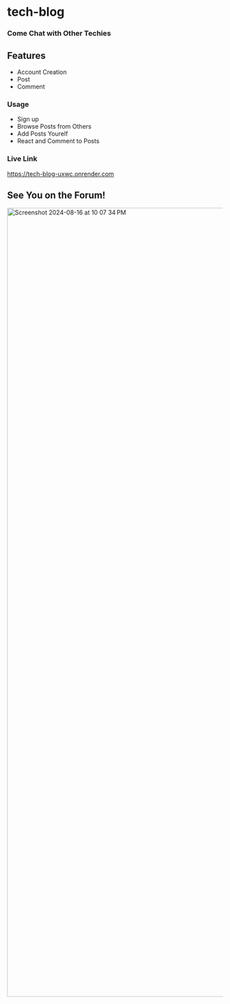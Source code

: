# tech-blog

### Come Chat with Other Techies

## Features 

- Account Creation
- Post
- Comment


### Usage

- Sign up
- Browse Posts from Others
- Add Posts Yourelf
- React and Comment to Posts

### Live Link

https://tech-blog-uxwc.onrender.com


## See You on the Forum!


  <img width="1843" alt="Screenshot 2024-08-16 at 10 07 34 PM" src="https://github.com/user-attachments/assets/fdb986bf-da78-43df-9ea0-54e45c4a8361">
